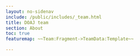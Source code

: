 ```yaml
---
layout: no-sidenav
include: /public/includes/_team.html
title: DOAJ team
section: About
toc: true
featuremap: ~~Team:Fragment->TeamData:Template~~

---
```


